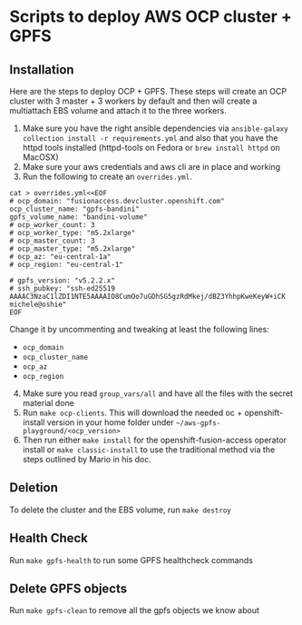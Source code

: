 # Scripts to deploy AWS OCP cluster + GPFS

## Installation

Here are the steps to deploy OCP + GPFS. These steps will create an OCP
cluster with 3 master + 3 workers by default and then will create a multiattach
EBS volume and attach it to the three workers.

1. Make sure you have the right ansible dependencies via `ansible-galaxy collection install -r requirements.yml` and also that you have the httpd tools installed
 (httpd-tools on Fedora or `brew install httpd` on MacOSX)
2. Make sure your aws credentials and aws cli are in place and working
3. Run the following to create an `overrides.yml`. 
```
cat > overrides.yml<<EOF
# ocp_domain: "fusionaccess.devcluster.openshift.com"
ocp_cluster_name: "gpfs-bandini"
gpfs_volume_name: "bandini-volume"
# ocp_worker_count: 3
# ocp_worker_type: "m5.2xlarge"
# ocp_master_count: 3
# ocp_master_type: "m5.2xlarge"
# ocp_az: "eu-central-1a"
# ocp_region: "eu-central-1"

# gpfs_version: "v5.2.2.x"
# ssh_pubkey: "ssh-ed25519 AAAAC3NzaC1lZDI1NTE5AAAAIO8CumOo7uGDhSG5gzRdMkej/dBZ3YhhpKweKeyW+iCK michele@oshie"
EOF
```

Change it by uncommenting and tweaking at least the following lines:
   - `ocp_domain`
   - `ocp_cluster_name`
   - `ocp_az`
   - `ocp_region`
4. Make sure you read `group_vars/all` and have all the files with the secret material done
5. Run `make ocp-clients`. This will download the needed oc + openshift-install version
   in your home folder under `~/aws-gpfs-playground/<ocp_version>`
6. Then run either `make install` for the openshift-fusion-access operator install or `make classic-install` to use the traditional method via the steps outlined by Mario in his doc.


## Deletion

To delete the cluster and the EBS volume, run `make destroy`

## Health Check

Run `make gpfs-health` to run some GPFS healthcheck commands

## Delete GPFS objects

Run `make gpfs-clean` to remove all the gpfs objects we know about
